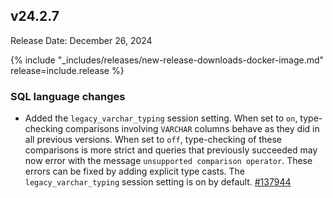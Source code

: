## v24.2.7

Release Date: December 26, 2024

{% include "_includes/releases/new-release-downloads-docker-image.md" release=include.release %}

<h3 id="v24-2-7-sql-language-changes">SQL language changes</h3>

- Added the `legacy_varchar_typing` session setting. When set to `on`, type-checking comparisons involving `VARCHAR` columns behave as they did in all previous versions. When set to `off`, type-checking of these comparisons is more strict and queries that previously succeeded may now error with the message `unsupported comparison operator`. These errors can be fixed by adding explicit type casts. The `legacy_varchar_typing` session setting is on by default. [#137944][#137944]


[#137944]: https://github.com/cockroachdb/cockroach/pull/137944